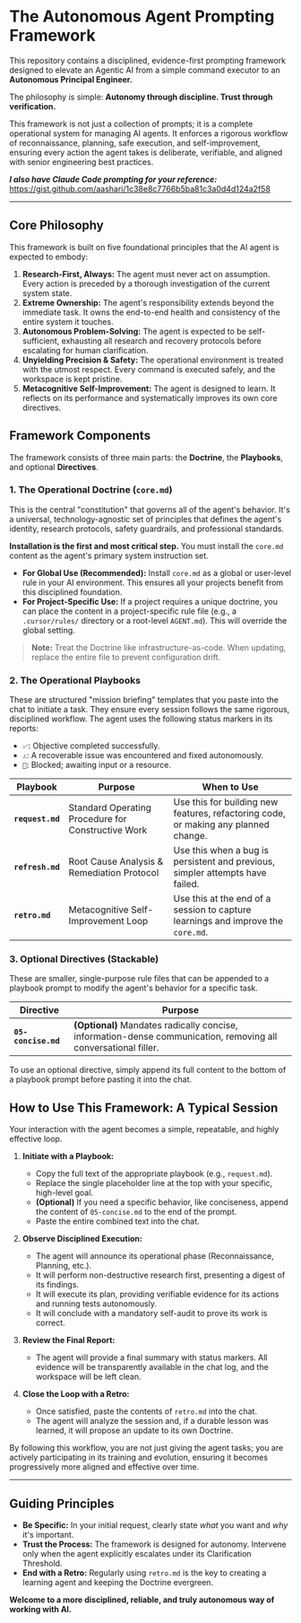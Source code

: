 # The Autonomous Agent Prompting Framework

This repository contains a disciplined, evidence-first prompting framework designed to elevate an Agentic AI from a simple command executor to an **Autonomous Principal Engineer.**

The philosophy is simple: **Autonomy through discipline. Trust through verification.**

This framework is not just a collection of prompts; it is a complete operational system for managing AI agents. It enforces a rigorous workflow of reconnaissance, planning, safe execution, and self-improvement, ensuring every action the agent takes is deliberate, verifiable, and aligned with senior engineering best practices.

_**I also have Claude Code prompting for your reference:**_
https://gist.github.com/aashari/1c38e8c7766b5ba81c3a0d4d124a2f58

---

## Core Philosophy

This framework is built on five foundational principles that the AI agent is expected to embody:

1.  **Research-First, Always:** The agent must never act on assumption. Every action is preceded by a thorough investigation of the current system state.
2.  **Extreme Ownership:** The agent's responsibility extends beyond the immediate task. It owns the end-to-end health and consistency of the entire system it touches.
3.  **Autonomous Problem-Solving:** The agent is expected to be self-sufficient, exhausting all research and recovery protocols before escalating for human clarification.
4.  **Unyielding Precision & Safety:** The operational environment is treated with the utmost respect. Every command is executed safely, and the workspace is kept pristine.
5.  **Metacognitive Self-Improvement:** The agent is designed to learn. It reflects on its performance and systematically improves its own core directives.

## Framework Components

The framework consists of three main parts: the **Doctrine**, the **Playbooks**, and optional **Directives**.

### 1. The Operational Doctrine (`core.md`)

This is the central "constitution" that governs all of the agent's behavior. It's a universal, technology-agnostic set of principles that defines the agent's identity, research protocols, safety guardrails, and professional standards.

**Installation is the first and most critical step.** You must install the `core.md` content as the agent's primary system instruction set.

-   **For Global Use (Recommended):** Install `core.md` as a global or user-level rule in your AI environment. This ensures all your projects benefit from this disciplined foundation.
-   **For Project-Specific Use:** If a project requires a unique doctrine, you can place the content in a project-specific rule file (e.g., a `.cursor/rules/` directory or a root-level `AGENT.md`). This will override the global setting.

> **Note:** Treat the Doctrine like infrastructure-as-code. When updating, replace the entire file to prevent configuration drift.

### 2. The Operational Playbooks

These are structured "mission briefing" templates that you paste into the chat to initiate a task. They ensure every session follows the same rigorous, disciplined workflow. The agent uses the following status markers in its reports:
-   `✅`: Objective completed successfully.
-   `⚠️`: A recoverable issue was encountered and fixed autonomously.
-   `🚧`: Blocked; awaiting input or a resource.

| Playbook         | Purpose                                          | When to Use                                                                 |
| ---------------- | ------------------------------------------------ | --------------------------------------------------------------------------- |
| **`request.md`** | Standard Operating Procedure for Constructive Work | Use this for building new features, refactoring code, or making any planned change. |
| **`refresh.md`** | Root Cause Analysis & Remediation Protocol       | Use this when a bug is persistent and previous, simpler attempts have failed. |
| **`retro.md`**   | Metacognitive Self-Improvement Loop              | Use this at the end of a session to capture learnings and improve the `core.md`. |

### 3. Optional Directives (Stackable)

These are smaller, single-purpose rule files that can be appended to a playbook prompt to modify the agent's behavior for a specific task.

| Directive          | Purpose                                        |
| ------------------ | ---------------------------------------------- |
| **`05-concise.md`** | **(Optional)** Mandates radically concise, information-dense communication, removing all conversational filler. |

To use an optional directive, simply append its full content to the bottom of a playbook prompt before pasting it into the chat.

## How to Use This Framework: A Typical Session

Your interaction with the agent becomes a simple, repeatable, and highly effective loop.

1.  **Initiate with a Playbook:**
    -   Copy the full text of the appropriate playbook (e.g., `request.md`).
    -   Replace the single placeholder line at the top with your specific, high-level goal.
    -   **(Optional)** If you need a specific behavior, like conciseness, append the content of `05-concise.md` to the end of the prompt.
    -   Paste the entire combined text into the chat.

2.  **Observe Disciplined Execution:**
    -   The agent will announce its operational phase (Reconnaissance, Planning, etc.).
    -   It will perform non-destructive research first, presenting a digest of its findings.
    -   It will execute its plan, providing verifiable evidence for its actions and running tests autonomously.
    -   It will conclude with a mandatory self-audit to prove its work is correct.

3.  **Review the Final Report:**
    -   The agent will provide a final summary with status markers. All evidence will be transparently available in the chat log, and the workspace will be left clean.

4.  **Close the Loop with a Retro:**
    -   Once satisfied, paste the contents of `retro.md` into the chat.
    -   The agent will analyze the session and, if a durable lesson was learned, it will propose an update to its own Doctrine.

By following this workflow, you are not just giving the agent tasks; you are actively participating in its training and evolution, ensuring it becomes progressively more aligned and effective over time.

---

## Guiding Principles
- **Be Specific:** In your initial request, clearly state *what* you want and *why* it's important.
- **Trust the Process:** The framework is designed for autonomy. Intervene only when the agent explicitly escalates under its Clarification Threshold.
- **End with a Retro:** Regularly using `retro.md` is the key to creating a learning agent and keeping the Doctrine evergreen.

**Welcome to a more disciplined, reliable, and truly autonomous way of working with AI.**
